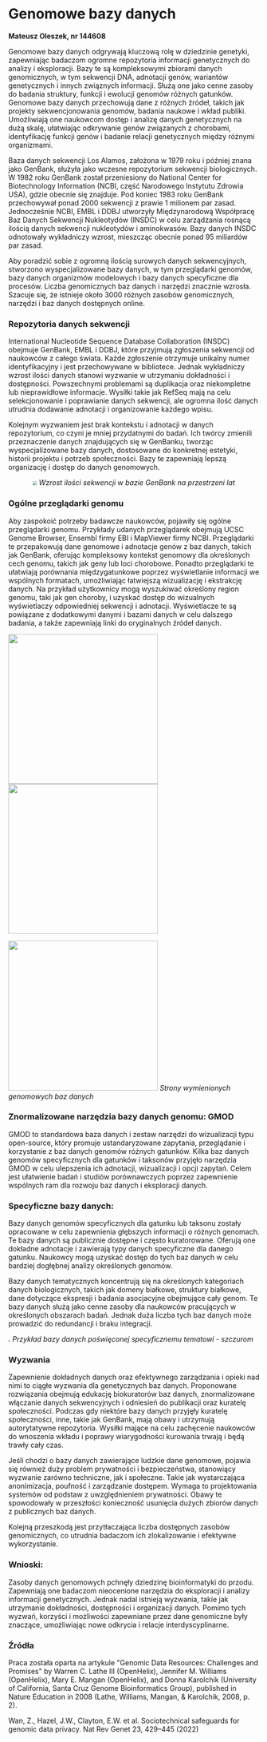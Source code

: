 # Genomowe bazy danych

**Mateusz Oleszek, nr 144608**

Genomowe bazy danych odgrywają kluczową rolę w dziedzinie genetyki, zapewniając badaczom ogromne repozytoria informacji genetycznych do analizy i eksploracji. Bazy te są kompleksowymi zbiorami danych genomicznych, w tym sekwencji DNA, adnotacji genów, wariantów genetycznych i innych związnych informacji. Służą one jako cenne zasoby do badania struktury, funkcji i ewolucji genomów różnych gatunków. Genomowe bazy danych przechowują dane z różnych źródeł, takich jak projekty sekwencjonowania genomów, badania naukowe i wkład publiki. Umożliwiają one naukowcom dostęp i analizę danych genetycznych na dużą skalę, ułatwiając odkrywanie genów związanych z chorobami, identyfikację funkcji genów i badanie relacji genetycznych między różnymi organizmami.

Baza danych sekwencji Los Alamos, założona w 1979 roku i później znana jako GenBank, służyła jako wczesne repozytorium sekwencji biologicznych. W 1982 roku GenBank został przeniesiony do National Center for Biotechnology Information (NCBI, część Narodowego Instytutu Zdrowia USA), gdzie obecnie się znajduje. Pod koniec 1983 roku GenBank przechowywał ponad 2000 sekwencji z prawie 1 milionem par zasad. Jednocześnie NCBI, EMBL i DDBJ utworzyły Międzynarodową Współpracę Baz Danych Sekwencji Nukleotydów (INSDC) w celu zarządzania rosnącą ilością danych sekwencji nukleotydów i aminokwasów. Bazy danych INSDC odnotowały wykładniczy wzrost, mieszcząc obecnie ponad 95 miliardów par zasad.

Aby poradzić sobie z ogromną ilością surowych danych sekwencyjnych, stworzono wyspecjalizowane bazy danych, w tym przeglądarki genomów, bazy danych organizmów modelowych i bazy danych specyficzne dla procesów. Liczba genomicznych baz danych i narzędzi znacznie wzrosła. Szacuje się, że istnieje około 3000 różnych zasobów genomicznych, narzędzi i baz danych dostępnych online.

### Repozytoria danych sekwencji

International Nucleotide Sequence Database Collaboration (INSDC) obejmuje GenBank, EMBL i DDBJ, które przyjmują zgłoszenia sekwencji od naukowców z całego świata. Każde zgłoszenie otrzymuje unikalny numer identyfikacyjny i jest przechowywane w bibliotece. Jednak wykładniczy wzrost ilości danych stanowi wyzwanie w utrzymaniu dokładności i dostępności. Powszechnymi problemami są duplikacja oraz niekompletne lub nieprawidłowe informacje. Wysiłki takie jak RefSeq mają na celu selekcjonowanie i poprawianie danych sekwencji, ale ogromna ilość danych utrudnia dodawanie adnotacji i organizowanie każdego wpisu.

Kolejnym wyzwaniem jest brak kontekstu i adnotacji w danych repozytorium, co czyni je mniej przydatnymi do badań. Ich twórcy zmienili przeznaczenie danych znajdujących się w GenBanku, tworząc wyspecjalizowane bazy danych, dostosowane do konkretnej estetyki, historii projektu i potrzeb społeczności. Bazy te zapewniają lepszą organizację i dostęp do danych genomowych. 

<p align="middle">
<img src="F:\Programowanie\Studia\Biologia\BioInf\sprawozdanie\screenshots\Sharex_firefox_2023-06-06_12-47-29_55889.jpg" style="zoom:50%;" />
<em>Wzrost ilości sekwencji w bazie GenBank na przestrzeni lat</em>
</p>



### Ogólne przeglądarki genomu

Aby zaspokoić potrzeby badawcze naukowców, pojawiły się ogólne przeglądarki genomu. Przykłady udanych przeglądarek obejmują UCSC Genome Browser, Ensembl firmy EBI i MapViewer firmy NCBI. Przeglądarki te przepakowują dane genomowe i adnotacje genów z baz danych, takich jak GenBank, oferując kompleksowy kontekst genomowy dla określonych cech genomu, takich jak geny lub loci chorobowe. Ponadto przeglądarki te ułatwiają porównania międzygatunkowe poprzez wyświetlanie informacji we wspólnych formatach, umożliwiając łatwiejszą wizualizację i ekstrakcję danych. Na przykład użytkownicy mogą wyszukiwać określony region genomu, taki jak gen choroby, i uzyskać dostęp do wizualnych wyświetlaczy odpowiedniej sekwencji i adnotacji. Wyświetlacze te są powiązane z dodatkowymi danymi i bazami danych w celu dalszego badania, a także zapewniają linki do oryginalnych źródeł danych.

<img src="F:\Programowanie\Studia\Biologia\BioInf\sprawozdanie\screenshots\Screenshot_6242_firefox-2023_06_05-00_33.png" style="width:300px;"/>
<img src="F:\Programowanie\Studia\Biologia\BioInf\sprawozdanie\screenshots\Screenshot_6243_firefox-2023_06_05-00_34.png" style="width:300px;"/>

<p>
<img src="F:\Programowanie\Studia\Biologia\BioInf\sprawozdanie\screenshots\Screenshot_6247_firefox-2023_06_05-00_34.png" style="width:300px;" />
<em>Strony wymienionych genomowych baz danych</em>
</p>



### Znormalizowane narzędzia bazy danych genomu: GMOD

GMOD to standardowa baza danych i zestaw narzędzi do wizualizacji typu open-source, który promuje ustandaryzowane zapytania, przeglądanie i korzystanie z baz danych genomów różnych gatunków. Kilka baz danych genomów specyficznych dla gatunków i taksonów przyjęło narzędzia GMOD w celu ulepszenia ich adnotacji, wizualizacji i opcji zapytań. Celem jest ułatwienie badań i studiów porównawczych poprzez zapewnienie wspólnych ram dla rozwoju baz danych i eksploracji danych.

### Specyficzne bazy danych:

Bazy danych genomów specyficznych dla gatunku lub taksonu zostały opracowane w celu zapewnienia głębszych informacji o różnych genomach. Te bazy danych są publicznie dostępne i często kuratorowane. Oferują one dokładne adnotacje i zawierają typy danych specyficzne dla danego gatunku. Naukowcy mogą uzyskać dostęp do tych baz danych w celu bardziej dogłębnej analizy określonych genomów.

Bazy danych tematycznych koncentrują się na określonych kategoriach danych biologicznych, takich jak domeny białkowe, struktury białkowe, dane dotyczące ekspresji i badania asocjacyjne obejmujące cały genom. Te bazy danych służą jako cenne zasoby dla naukowców pracujących w określonych obszarach badań. Jednak duża liczba tych baz danych może prowadzić do redundancji i braku integracji.

<p>
<img src="F:\Programowanie\Studia\Biologia\BioInf\sprawozdanie\screenshots\Screenshot_6276_firefox-2023_06_06-00_55.png" style="zoom:25%;" />
<em>Przykład bazy danych poświęconej specyficznemu tematowi - szczurom</em>
</p>



### Wyzwania

Zapewnienie dokładnych danych oraz efektywnego zarządzania i opieki nad nimi to ciągłe wyzwania dla genetycznych baz danych. Proponowane rozwiązania obejmują edukację biokuratorów baz danych, znormalizowane włączanie danych sekwencyjnych i odniesień do publikacji oraz kuratelę społeczności. Podczas gdy niektóre bazy danych przyjęły kuratelę społeczności, inne, takie jak GenBank, mają obawy i utrzymują autorytatywne repozytoria. Wysiłki mające na celu zachęcenie naukowców do wnoszenia wkładu i poprawy wiarygodności kurowania trwają i będą trawły cały czas.

Jeśli chodzi o bazy danych zawierające ludzkie dane genomowe, pojawia się również duży problem prywatności i bezpieczeństwa, stanowiący wyzwanie zarówno techniczne, jak i społeczne. Takie jak wystarczająca anonimizacja, poufność i zarządzanie dostępem. Wymaga to projektowania systemów od podstaw z uwzględnieniem prywatności. Obawy te spowodowały w przeszłości konieczność usunięcia dużych zbiorów danych z publicznych baz danych. 

Kolejną przeszkodą jest przytłaczająca liczba dostępnych zasobów genomicznych, co utrudnia badaczom ich zlokalizowanie i efektywne wykorzystanie. 


### Wnioski:

Zasoby danych genomowych pchnęły dziedzinę bioinformatyki do przodu. Zapewniają one badaczom nieocenione narzędzia do eksploracji i analizy informacji genetycznych. Jednak nadal istnieją wyzwania, takie jak utrzymanie dokładności, dostępności i organizacji danych. 
Pomimo tych wyzwań, korzyści i możliwości zapewniane przez dane genomiczne były znaczące, umożliwiając nowe odkrycia i relacje interdyscyplinarne. 

### Źródła

Praca została oparta na artykule "Genomic Data Resources: Challenges and Promises" by Warren C. Lathe III (OpenHelix), Jennifer M. Williams (OpenHelix), Mary E. Mangan (OpenHelix), and Donna Karolchik (University of California, Santa Cruz Genome Bioinformatics Group), published in Nature Education in 2008 (Lathe, Williams, Mangan, & Karolchik, 2008, p. 2). 

Wan, Z., Hazel, J.W., Clayton, E.W. et al. Sociotechnical safeguards for genomic data privacy. Nat Rev Genet 23, 429–445 (2022)